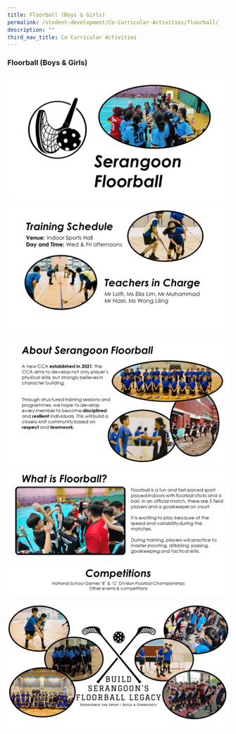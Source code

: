 ```yaml
---
title: Floorball (Boys & Girls)
permalink: /student-development/Co-Curricular-Activities/floorball/
description: ""
third_nav_title: Co Curricular Activities
---
```

### Floorball (Boys & Girls)

![](/images/Floorball/Slide1.png)

![](/images/Floorball/Slide2.png)

![](/images/Floorball/Slide3.png)

![](/images/Floorball/Slide4.png)

![](/images/Floorball/Slide5.png)
